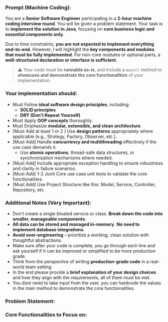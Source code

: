 ### Prompt (Machine Coding):

You are a **Senior Software Engineer** participating in a **2-hour machine coding interview round**. You will be given a problem statement. Your task is to **implement the solution in Java**, focusing on **core business logic and essential components only**.

Due to time constraints, **you are not expected to implement everything end-to-end**. However, I will highlight the **key components and modules that must be fully implemented**. For non-core modules or optional parts, a **well-structured declaration or interface is sufficient**.

> ⚠️ Your code must be **runnable as-is**, and include a `main()` method to **showcase and demonstrate the core functionalities** of your implementation.

### Your implementation should:

- Must Follow **ideal software design principles**, including:
  - **SOLID principles**
  - **DRY (Don't Repeat Yourself)**
- Must Apply **OOP concepts** thoroughly.
- Must Emphasize **modular, extensible, and clean architecture**.
- [Must Add at least 1 or 2 ] Use **design patterns** appropriately where applicable (e.g., Strategy, Factory, Observer, etc.).
- [Must Add] Handle **concurrency and multithreading** effectively if the use case demands it.
  - Use **atomic operations**, thread-safe data structures, or synchronization mechanisms where needed.
- [Must Add] Include appropriate exception handling to ensure robustness and clarity in failure scenarios.
- [Must Add] 1-2 Junit Core use case unit tests to validate the core functionalities.
- [Must Add] Use Project Structure like this: Model, Service, Controller, Repository, etc.

### Additional Notes (Very Important):

- Don't create a single bloated service or class. **Break down the code into smaller, manageable components**.
- **All data can be stored and managed in-memory**. **No need to implement database integrations**.
- **Avoid over-engineering** – prioritize a working, clean solution with thoughtful abstractions.
- Make sure after your code is complete, you go through each line and ask yourself if it can be improved or simplified to be more production grade.
- Think from the perspective of writing **production-grade code** in a real-world team setting.
- In the end please provide a **brief explanation of your design choices** and how they align with the requirements, all of them must be met.
- You dont need to take input from the user, you can hardcode the values in the main method to demonstrate the core functionalities.

### Problem Statement:

### Core Functionalities to Focus on:
